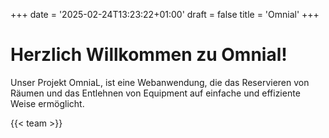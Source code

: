 +++
date = '2025-02-24T13:23:22+01:00'
draft = false
title = 'Omnial'
+++

# Herzlich Willkommen zu Omnial!
Unser Projekt OmniaL, ist eine Webanwendung, die das Reservieren von Räumen und das Entlehnen von Equipment auf einfache und effiziente Weise ermöglicht.

{{< team >}}

